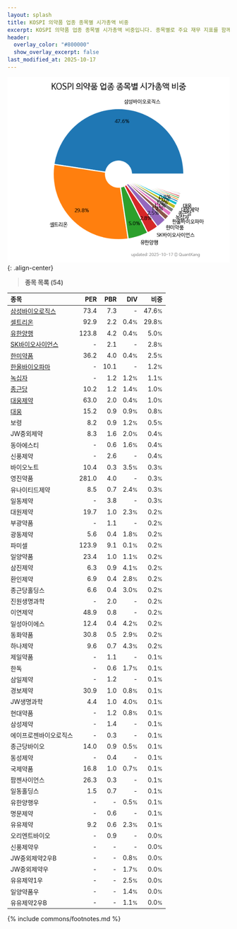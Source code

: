 ```yaml
---
layout: splash
title: KOSPI 의약품 업종 종목별 시가총액 비중
excerpt: KOSPI 의약품 업종 종목별 시가총액 비중입니다. 종목별로 주요 재무 지표를 함께 표시합니다.
header:
  overlay_color: "#800000"
  show_overlay_excerpt: false
last_modified_at: 2025-10-17
---
```



![KOSPI 의약품 업종 종목별 시가총액 비중](/stats/sector/images/kospi_업종_의약품_종목.png){: .align-center}


> **종목 목록 (54)**<a id="list"></a>

| **종목** | **PER** | **PBR** | **DIV** | **비중** |
| :------- | ------: | ------: | ------: | -------: |
| [삼성바이오로직스](/207940/) | 73.4 | 7.3 | - | 47.6<small>%</small> |
| [셀트리온](/068270/) | 92.9 | 2.2 | 0.4<small>%</small> | 29.8<small>%</small> |
| [유한양행](/000100/) | 123.8 | 4.2 | 0.4<small>%</small> | 5.0<small>%</small> |
| [SK바이오사이언스](/302440/) | - | 2.1 | - | 2.8<small>%</small> |
| [한미약품](/128940/) | 36.2 | 4.0 | 0.4<small>%</small> | 2.5<small>%</small> |
| [한올바이오파마](/009420/) | - | 10.1 | - | 1.2<small>%</small> |
| [녹십자](/006280/) | - | 1.2 | 1.2<small>%</small> | 1.1<small>%</small> |
| [종근당](/185750/) | 10.2 | 1.2 | 1.4<small>%</small> | 1.0<small>%</small> |
| [대웅제약](/069620/) | 63.0 | 2.0 | 0.4<small>%</small> | 1.0<small>%</small> |
| [대웅](/003090/) | 15.2 | 0.9 | 0.9<small>%</small> | 0.8<small>%</small> |
| 보령 | 8.2 | 0.9 | 1.2<small>%</small> | 0.5<small>%</small> |
| JW중외제약 | 8.3 | 1.6 | 2.0<small>%</small> | 0.4<small>%</small> |
| 동아에스티 | - | 0.6 | 1.6<small>%</small> | 0.4<small>%</small> |
| 신풍제약 | - | 2.6 | - | 0.4<small>%</small> |
| 바이오노트 | 10.4 | 0.3 | 3.5<small>%</small> | 0.3<small>%</small> |
| 영진약품 | 281.0 | 4.0 | - | 0.3<small>%</small> |
| 유나이티드제약 | 8.5 | 0.7 | 2.4<small>%</small> | 0.3<small>%</small> |
| 일동제약 | - | 3.8 | - | 0.3<small>%</small> |
| 대원제약 | 19.7 | 1.0 | 2.3<small>%</small> | 0.2<small>%</small> |
| 부광약품 | - | 1.1 | - | 0.2<small>%</small> |
| 광동제약 | 5.6 | 0.4 | 1.8<small>%</small> | 0.2<small>%</small> |
| 파미셀 | 123.9 | 9.1 | 0.1<small>%</small> | 0.2<small>%</small> |
| 일양약품 | 23.4 | 1.0 | 1.1<small>%</small> | 0.2<small>%</small> |
| 삼진제약 | 6.3 | 0.9 | 4.1<small>%</small> | 0.2<small>%</small> |
| 환인제약 | 6.9 | 0.4 | 2.8<small>%</small> | 0.2<small>%</small> |
| 종근당홀딩스 | 6.6 | 0.4 | 3.0<small>%</small> | 0.2<small>%</small> |
| 진원생명과학 | - | 2.0 | - | 0.2<small>%</small> |
| 이연제약 | 48.9 | 0.8 | - | 0.2<small>%</small> |
| 일성아이에스 | 12.4 | 0.4 | 4.2<small>%</small> | 0.2<small>%</small> |
| 동화약품 | 30.8 | 0.5 | 2.9<small>%</small> | 0.2<small>%</small> |
| 하나제약 | 9.6 | 0.7 | 4.3<small>%</small> | 0.2<small>%</small> |
| 제일약품 | - | 1.1 | - | 0.1<small>%</small> |
| 한독 | - | 0.6 | 1.7<small>%</small> | 0.1<small>%</small> |
| 삼일제약 | - | 1.2 | - | 0.1<small>%</small> |
| 경보제약 | 30.9 | 1.0 | 0.8<small>%</small> | 0.1<small>%</small> |
| JW생명과학 | 4.4 | 1.0 | 4.0<small>%</small> | 0.1<small>%</small> |
| 현대약품 | - | 1.2 | 0.8<small>%</small> | 0.1<small>%</small> |
| 삼성제약 | - | 1.4 | - | 0.1<small>%</small> |
| 에이프로젠바이오로직스 | - | 0.3 | - | 0.1<small>%</small> |
| 종근당바이오 | 14.0 | 0.9 | 0.5<small>%</small> | 0.1<small>%</small> |
| 동성제약 | - | 0.4 | - | 0.1<small>%</small> |
| 국제약품 | 16.8 | 1.0 | 0.7<small>%</small> | 0.1<small>%</small> |
| 팜젠사이언스 | 26.3 | 0.3 | - | 0.1<small>%</small> |
| 일동홀딩스 | 1.5 | 0.7 | - | 0.1<small>%</small> |
| 유한양행우 | - | - | 0.5<small>%</small> | 0.1<small>%</small> |
| 명문제약 | - | 0.6 | - | 0.1<small>%</small> |
| 유유제약 | 9.2 | 0.6 | 2.3<small>%</small> | 0.1<small>%</small> |
| 오리엔트바이오 | - | 0.9 | - | 0.0<small>%</small> |
| 신풍제약우 | - | - | - | 0.0<small>%</small> |
| JW중외제약2우B | - | - | 0.8<small>%</small> | 0.0<small>%</small> |
| JW중외제약우 | - | - | 1.7<small>%</small> | 0.0<small>%</small> |
| 유유제약1우 | - | - | 2.5<small>%</small> | 0.0<small>%</small> |
| 일양약품우 | - | - | 1.4<small>%</small> | 0.0<small>%</small> |
| 유유제약2우B | - | - | 1.1<small>%</small> | 0.0<small>%</small> |

{% include commons/footnotes.md %}
